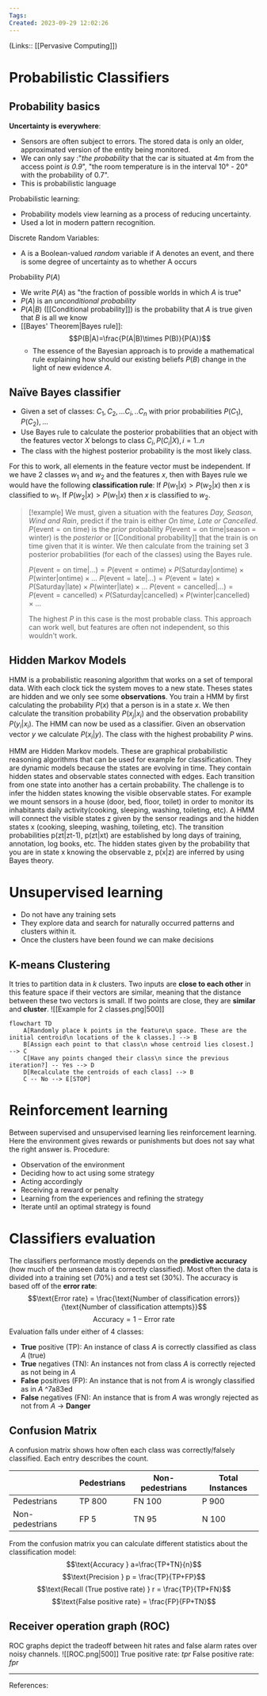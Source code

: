 ```yaml
---
Tags: 
Created: 2023-09-29 12:02:26
---
```

(Links:: [[Pervasive Computing]])
# Probabilistic Classifiers
## Probability basics
**Uncertainty is everywhere**:
- Sensors are often subject to errors. The stored data is only an older, approximated version of the entity being monitored.
- We can only say :"*the probability* that the car is situated at 4m from the access point *is 0.9*", "the room temperature is in the interval 10° - 20° with the probability of 0.7".
- This is probabilistic language

Probabilistic learning:
- Probability models view learning as a process of reducing uncertainty.
- Used a lot in modern pattern recognition.

Discrete Random Variables:
- A is a Boolean-valued *random* variable if A denotes an event, and there is some degree of uncertainty as to whether A occurs

Probability $P(A)$
- We write $P(A)$ as "the fraction of possible worlds in which $A$ is true"
- $P(A)$ is an *unconditional probability*
- $P(A|B)$ ([[Conditional probability]]) is the probability that $A$ is true given that $B$ is all we know 
- [[Bayes' Theorem|Bayes rule]]: $$P(B|A)=\frac{P(A|B)\times P(B)}{P(A)}$$
	- The essence of the Bayesian approach is to provide a mathematical rule explaining how should our existing beliefs $P(B)$ change in the light of new evidence $A$.
## Naïve Bayes classifier
- Given a set of classes: $C_1, C_2, ...C_i,..C_n$ with prior probabilities $P(C_1), P(C_2), ...$
- Use Bayes rule to calculate the posterior probabilities that an object with the features vector $X$ belongs to class $C_i, P(C_i|X), i=1..n$
- The class with the highest posterior probability is the most likely class.

For this to work, all elements in the feature vector must be independent. If we have 2 classes $w_1$ and $w_2$ and the features $x$, then with Bayes rule we would have the following **classification rule**: 
If $P(w_{1}|x) > P(w_{2}|x)$ then $x$ is classified to $w_1$.
If $P(w_{2}|x) > P(w_{1}|x)$ then $x$ is classified to $w_2$.

> [!example] We must, given a situation with the features *Day, Season, Wind and Rain*, predict if the train is either *On time, Late or Cancelled*. 
> $P(\text{event} = \text{on time})$ is the *prior* probability
> $P(\text{event} = \text{on time}|\text{season = winter})$ is the *posterior* or [[Conditional probability]] that the train is on time given that it is winter.
> We then calculate from the training set 3 posterior probabilities (for each of the classes) using the Bayes rule.
> 
> $P(\text{event} = \text{on time}|...)=P(\text{event} = \text{ontime})\times P(\text{Saturday}|\text{ontime})\times P(\text{winter}|\text{ontime})\times ...$
> $P(\text{event} = \text{late}|...)=P(\text{event} = \text{late})\times P(\text{Saturday}|\text{late})\times P(\text{winter}|\text{late})\times ...$
> $P(\text{event} = \text{cancelled}|...)=P(\text{event} = \text{cancelled})\times P(\text{Saturday}|\text{cancelled})\times P(\text{winter}|\text{cancelled})\times ...$
> 
> The highest $P$ in this case is the most probable class. This approach can work well, but features are often not independent, so this wouldn't work.
## Hidden Markov Models
HMM is a probabilistic reasoning algorithm that works on a set of temporal data. With each clock tick the system moves to a new state. Theses states are hidden and we only see some **observations**.
You train a HMM by first calculating the probability $P(x)$ that a person is in a state $x$. We then calculate the transition probability $P(x_j|x_i)$ and the observation probability $P(y_i|x_i)$. The HMM can now be used as a classifier. Given an observation vector $y$ we calculate $P(x_i|y)$. The class with the highest probability $P$ wins.

HMM are Hidden Markov models. These are graphical probabilistic reasoning algorithms that can be used for example for classification. They are dynamic models because the states are evolving in time. They contain hidden states and observable states connected with edges. Each transition from one state into another has a certain probability. The challenge is to infer the hidden states knowing the visible observable states. For example we mount sensors in a house (door, bed, floor, toilet) in order to monitor its inhabitants daily activity(cooking, sleeping, washing, toileting, etc). A HMM will connect the visible states z given by the sensor readings and the hidden states x (cooking, sleeping, washing, toileting, etc). The transition probabilities p(zt|zt-1), p(zt|xt) are established by long days of training, annotation, log books, etc. The hidden states given by the probability that you are in state x knowing the observable z, p(x|z) are inferred by using Bayes theory.
# Unsupervised learning
- Do not have any training sets
- They explore data and search for naturally occurred patterns and clusters within it.
- Once the clusters have been found we can make decisions
## K-means Clustering
It tries to partition data in $k$ clusters. Two inputs are **close to each other** in this feature space if their vectors are similar, meaning that the distance between these two vectors is small. If two points are close, they are **similar** and **cluster**.
![[Example for 2 classes.png|500]]

```mermaid
flowchart TD
	A[Randomly place k points in the feature\n space. These are the initial centroid\n locations of the k classes.] --> B
	B[Assign each point to that class\n whose centroid lies closest.] --> C
	C[Have any points changed their class\n since the previous iteration?] -- Yes --> D
	D[Recalculate the centroids of each class] --> B
	C -- No --> E[STOP]
```
# Reinforcement learning
Between supervised and unsupervised learning lies reinforcement learning. Here the environment gives rewards or punishments but does not say what the right answer is.
Procedure: 
- Observation of the environment
- Deciding how to act using some strategy
- Acting accordingly
- Receiving a reward or penalty
- Learning from the experiences and refining the strategy
- Iterate until an optimal strategy is found
# Classifiers evaluation
The classifiers performance mostly depends on the **predictive accuracy** (how much of the unseen data is correctly classified). Most often the data is divided into a training set (70%) and a test set (30%).
The accuracy is based off of the **error rate**: $$\text{Error rate} = \frac{\text{Number of classification errors}}{\text{Number of classification attempts}}$$
$$\text{Accuracy} = 1 - \text{Error rate}$$
Evaluation falls under either of 4 classes: 
- **True** positive (TP): An instance of class $A$ is correctly classified as class $A$ (true)
- **True** negatives (TN): An instances not from class $A$ is correctly rejected as not being in $A$
- **False** positives (FP): An instance that is not from $A$ is wrongly classified as in $A$ ^7a83ed
- **False** negatives (FN): An instance that is from $A$ was wrongly rejected as not from $A$ -> **Danger**
## Confusion Matrix
A confusion matrix shows how often each class was correctly/falsely classified. Each entry describes the count.

|                 | Pedestrians | Non-pedestrians | Total Instances |
| --------------- | ----------- | --------------- | --------------- |
| Pedestrians     | TP 800      | FN 100          | P 900           |
| Non-pedestrians | FP 5        | TN 95           | N 100           |

From the confusion matrix you can calculate different statistics about the classification model:
$$\text{Accuracy } a=\frac{TP+TN}{n}$$
$$\text{Precision } p = \frac{TP}{TP+FP}$$
$$\text{Recall (True postive rate) } r = \frac{TP}{TP+FN}$$
$$\text{False positive rate} = \frac{FP}{FP+TN}$$
## Receiver operation graph (ROC)
ROC graphs depict the tradeoff between hit rates and false alarm rates over noisy channels.
![[ROC.png|500]]
True positive rate: $tpr$
False positive rate: $fpr$

---
References: